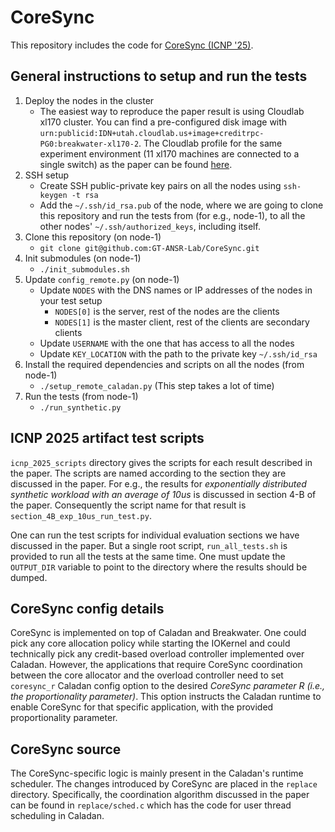 # CoreSync

This repository includes the code for [CoreSync (ICNP '25)](https://saeed.github.io/files/coresync-icnp25.pdf).

## General instructions to setup and run the tests

1. Deploy the nodes in the cluster
   * The easiest way to reproduce the paper result is using Cloudlab xl170 cluster. You
     can find a pre-configured disk image with `urn:publicid:IDN+utah.cloudlab.us+image+creditrpc-PG0:breakwater-xl170-2`.
     The Cloudlab profile for the same experiment environment (11 xl170 machines are
     connected to a single switch) as the paper can be found [here](https://www.cloudlab.us/p/CreditRPC/breakwater-compact/0).
2. SSH setup
   * Create SSH public-private key pairs on all the nodes using `ssh-keygen -t rsa`
   * Add the `~/.ssh/id_rsa.pub` of the node, where we are going to clone this
     repository and run the tests from (for e.g., node-1), to all the other nodes'
     `~/.ssh/authorized_keys`, including itself.
3. Clone this repository (on node-1)
   * `git clone git@github.com:GT-ANSR-Lab/CoreSync.git`
4. Init submodules (on node-1)
   * `./init_submodules.sh`
5. Update `config_remote.py` (on node-1)
   * Update `NODES` with the DNS names or IP addresses of the nodes in your test setup
      * `NODES[0]` is the server, rest of the nodes are the clients
      * `NODES[1]` is the master client, rest of the clients are secondary clients
   * Update `USERNAME` with the one that has access to all the nodes
   * Update `KEY_LOCATION` with the path to the private key `~/.ssh/id_rsa`
6. Install the required dependencies and scripts on all the nodes (from node-1)
   * `./setup_remote_caladan.py` (This step takes a lot of time)
7. Run the tests (from node-1)
   * `./run_synthetic.py`


## ICNP 2025 artifact test scripts

`icnp_2025_scripts` directory gives the scripts for each result described in the paper.
The scripts are named according to the section they are discussed in the paper. For e.g.,
the results for *exponentially distributed synthetic workload with an average of 10us* is
discussed in section 4-B of the paper. Consequently the script name for that result is
`section_4B_exp_10us_run_test.py`.

One can run the test scripts for individual evaluation sections we have discussed in the paper.
But a single root script, `run_all_tests.sh` is provided to run all the tests at the same time.
One must update the `OUTPUT_DIR` variable to point to the directory where the results should be
dumped.

## CoreSync config details

CoreSync is implemented on top of Caladan and Breakwater. One could pick any core allocation
policy while starting the IOKernel and could technically pick any credit-based overload controller
implemented over Caladan. However, the applications that require CoreSync coordination between
the core allocator and the overload controller need to set `coresync_r` Caladan config option
to the desired *CoreSync parameter R (i.e., the proportionality parameter)*. This option instructs
the Caladan runtime to enable CoreSync for that specific application, with the provided
proportionality parameter.

## CoreSync source

The CoreSync-specific logic is mainly present in the Caladan's runtime scheduler. The changes
introduced by CoreSync are placed in the `replace` directory. Specifically, the coordination
algorithm discussed in the paper can be found in `replace/sched.c` which has the code
for user thread scheduling in Caladan.
